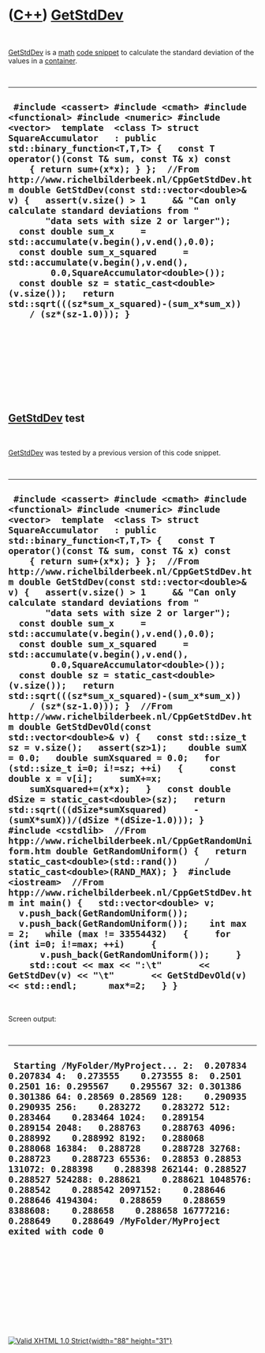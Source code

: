 



 

 

 

 

 

([C++](Cpp.htm)) [GetStdDev](CppGetStdDev.htm)
==============================================

 

[GetStdDev](CppGetStdDev.htm) is a [math](CppMath.htm) [code
snippet](CppCodeSnippets.htm) to calculate the standard deviation of the
values in a [container](CppContainer.htm).

 

  --------------------------------------------------------------------------------------------------------------------------------------------------------------------------------------------------------------------------------------------------------------------------------------------------------------------------------------------------------------------------------------------------------------------------------------------------------------------------------------------------------------------------------------------------------------------------------------------------------------------------------------------------------------------------------------------------------------------------------------------------------------------------------------------------------------------------------
  ` #include <cassert> #include <cmath> #include <functional> #include <numeric> #include <vector>  template  <class T> struct SquareAccumulator   : public std::binary_function<T,T,T> {   const T operator()(const T& sum, const T& x) const     { return sum+(x*x); } };  //From http://www.richelbilderbeek.nl/CppGetStdDev.htm double GetStdDev(const std::vector<double>& v) {   assert(v.size() > 1     && "Can only calculate standard deviations from "        "data sets with size 2 or larger");   const double sum_x     = std::accumulate(v.begin(),v.end(),0.0);   const double sum_x_squared     = std::accumulate(v.begin(),v.end(),         0.0,SquareAccumulator<double>());   const double sz = static_cast<double>(v.size());   return std::sqrt(((sz*sum_x_squared)-(sum_x*sum_x))     / (sz*(sz-1.0))); }`
  --------------------------------------------------------------------------------------------------------------------------------------------------------------------------------------------------------------------------------------------------------------------------------------------------------------------------------------------------------------------------------------------------------------------------------------------------------------------------------------------------------------------------------------------------------------------------------------------------------------------------------------------------------------------------------------------------------------------------------------------------------------------------------------------------------------------------------

 

 

 

 

 

[GetStdDev](CppGetStdDev.htm) test
----------------------------------

 

[GetStdDev](CppGetStdDev.htm) was tested by a previous version of this
code snippet.

 

  -----------------------------------------------------------------------------------------------------------------------------------------------------------------------------------------------------------------------------------------------------------------------------------------------------------------------------------------------------------------------------------------------------------------------------------------------------------------------------------------------------------------------------------------------------------------------------------------------------------------------------------------------------------------------------------------------------------------------------------------------------------------------------------------------------------------------------------------------------------------------------------------------------------------------------------------------------------------------------------------------------------------------------------------------------------------------------------------------------------------------------------------------------------------------------------------------------------------------------------------------------------------------------------------------------------------------------------------------------------------------------------------------------------------------------------------------------------------------------------------------------------------------------------------------------------------------------------------------------------------------------------------------------------------------------------------------------------------------------------------------------------------------------------------------------------------------------------------------------------------------------------------------------------------------------------------------
  ` #include <cassert> #include <cmath> #include <functional> #include <numeric> #include <vector>  template  <class T> struct SquareAccumulator   : public std::binary_function<T,T,T> {   const T operator()(const T& sum, const T& x) const     { return sum+(x*x); } };  //From http://www.richelbilderbeek.nl/CppGetStdDev.htm double GetStdDev(const std::vector<double>& v) {   assert(v.size() > 1     && "Can only calculate standard deviations from "        "data sets with size 2 or larger");   const double sum_x     = std::accumulate(v.begin(),v.end(),0.0);   const double sum_x_squared     = std::accumulate(v.begin(),v.end(),         0.0,SquareAccumulator<double>());   const double sz = static_cast<double>(v.size());   return std::sqrt(((sz*sum_x_squared)-(sum_x*sum_x))     / (sz*(sz-1.0))); }  //From http://www.richelbilderbeek.nl/CppGetStdDev.htm double GetStdDevOld(const std::vector<double>& v) {   const std::size_t sz = v.size();   assert(sz>1);    double sumX = 0.0;   double sumXsquared = 0.0;   for (std::size_t i=0; i!=sz; ++i)   {     const double x = v[i];     sumX+=x;     sumXsquared+=(x*x);   }   const double dSize = static_cast<double>(sz);   return std::sqrt(((dSize*sumXsquared)     -(sumX*sumX))/(dSize *(dSize-1.0))); }  #include <cstdlib>  //From htpp://www.richelbilderbeek.nl/CppGetRandomUniform.htm double GetRandomUniform() {   return static_cast<double>(std::rand())     / static_cast<double>(RAND_MAX); }  #include <iostream>  //From htpp://www.richelbilderbeek.nl/CppGetStdDev.htm int main() {   std::vector<double> v;   v.push_back(GetRandomUniform());   v.push_back(GetRandomUniform());    int max = 2;   while (max != 33554432)   {     for (int i=0; i!=max; ++i)     {       v.push_back(GetRandomUniform());     }     std::cout << max << ":\t"       << GetStdDev(v) << "\t"       << GetStdDevOld(v) << std::endl;      max*=2;   } }`
  -----------------------------------------------------------------------------------------------------------------------------------------------------------------------------------------------------------------------------------------------------------------------------------------------------------------------------------------------------------------------------------------------------------------------------------------------------------------------------------------------------------------------------------------------------------------------------------------------------------------------------------------------------------------------------------------------------------------------------------------------------------------------------------------------------------------------------------------------------------------------------------------------------------------------------------------------------------------------------------------------------------------------------------------------------------------------------------------------------------------------------------------------------------------------------------------------------------------------------------------------------------------------------------------------------------------------------------------------------------------------------------------------------------------------------------------------------------------------------------------------------------------------------------------------------------------------------------------------------------------------------------------------------------------------------------------------------------------------------------------------------------------------------------------------------------------------------------------------------------------------------------------------------------------------------------------------

 

Screen output:

 

  -------------------------------------------------------------------------------------------------------------------------------------------------------------------------------------------------------------------------------------------------------------------------------------------------------------------------------------------------------------------------------------------------------------------------------------------------------------------------------------------------------------------------------------------------------------------------------------------------------------------------------------------------------------------------------------------------------------------------------------------------------------------------------
  ` Starting /MyFolder/MyProject... 2:  0.207834    0.207834 4:  0.273555    0.273555 8:  0.2501  0.2501 16: 0.295567    0.295567 32: 0.301386    0.301386 64: 0.28569 0.28569 128:    0.290935    0.290935 256:    0.283272    0.283272 512:    0.283464    0.283464 1024:   0.289154    0.289154 2048:   0.288763    0.288763 4096:   0.288992    0.288992 8192:   0.288068    0.288068 16384:  0.288728    0.288728 32768:  0.288723    0.288723 65536:  0.28853 0.28853 131072: 0.288398    0.288398 262144: 0.288527    0.288527 524288: 0.288621    0.288621 1048576:    0.288542    0.288542 2097152:    0.288646    0.288646 4194304:    0.288659    0.288659 8388608:    0.288658    0.288658 16777216:   0.288649    0.288649 /MyFolder/MyProject exited with code 0`
  -------------------------------------------------------------------------------------------------------------------------------------------------------------------------------------------------------------------------------------------------------------------------------------------------------------------------------------------------------------------------------------------------------------------------------------------------------------------------------------------------------------------------------------------------------------------------------------------------------------------------------------------------------------------------------------------------------------------------------------------------------------------------------

 

 

 

 

 





 

[![Valid XHTML 1.0 Strict](valid-xhtml10.png){width="88"
height="31"}](http://validator.w3.org/check?uri=referer)
